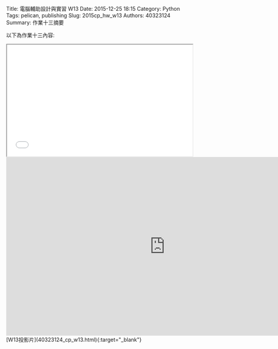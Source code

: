 Title: 電腦輔助設計與實習  W13
Date: 2015-12-25 18:15
Category: Python
Tags: pelican, publishing
Slug: 2015cp_hw_w13
Authors: 40323124
Summary: 作業十三摘要

以下為作業十三內容:

<iframe src="40323124_cp_w13.html" width="500" height="300"></iframe>
<script src="https://embed.github.com/view/3d/40323108/2015cadp/gh-pages/creo/piston.stl"></script>
<iframe width="854" height="480" src="https://www.youtube.com/embed/RBO70iEtT8k" frameborder="0" allowfullscreen></iframe>
[W13投影片](40323124_cp_w13.html){:target="_blank"}




